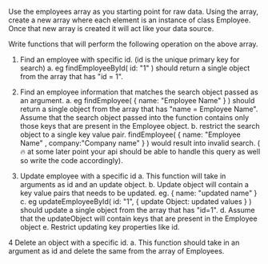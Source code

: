 Use the employees array as you starting point for raw data.
Using the array, create a new array where each element is an instance of class Employee.
Once that new array is created it will act like your data source.

Write functions that will perform the following operation on the above array.
1. Find an employee with specific id. (id is the unique primary key for search)
   a. eg findEmployeeById( id: "1"  ) should return a single object from the array that has "id = 1".
 
  
2. Find an employee information that matches the search object passed as an argument.
  a. eg findEmployee( { name: "Employee Name" } ) should return a single object from the array that has "name = Employee Name". Assume that the search object passed into the function contains only those keys that are present in the Employee object.
  b. restrict the search object to a single key value pair.  findEmployee( { name: "Employee Name" , company:"Company name" } )  would result into invalid search. ( :fire:  at some later point your api should be able to handle this query as well so write the code accordingly).
  
3. Update employee with a specific id
  a. This function will take in arguments as id and an update object.
  b. Update object will contain a key value pairs that needs to be updated. eg. { name:  "updated  name" }
  c. eg updateEmployeeById( id: "1", { update Object:  updated values }   ) should update a single object from the array that has "id=1".
  d. Assume that the updateObject will contain keys that are present in the Employee object
  e. Restrict updating key properties like id.
  
4 Delete an object with a specific id.
  a. This function should take in an argument as id and delete the same from the array of Employees.

